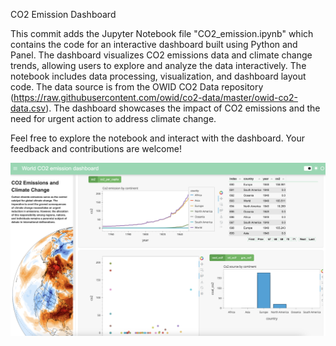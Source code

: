 CO2 Emission Dashboard

This commit adds the Jupyter Notebook file "CO2_emission.ipynb" which contains the code for an interactive dashboard built using Python and Panel. The dashboard visualizes CO2 emissions data and climate change trends, allowing users to explore and analyze the data interactively. 
The notebook includes data processing, visualization, and dashboard layout code. The data source is from the OWID CO2 Data repository (https://raw.githubusercontent.com/owid/co2-data/master/owid-co2-data.csv). The dashboard showcases the impact of CO2 emissions and the need for urgent action to address climate change.

Feel free to explore the notebook and interact with the dashboard. Your feedback and contributions are welcome!

![Interactive Dashboard](https://github.com/Nazafa26/CO2_Emission/blob/main/C.png)
